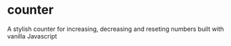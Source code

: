 # counter

A stylish counter for increasing, decreasing and reseting numbers built with vanilla Javascript 
